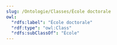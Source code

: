 ```yaml
---
slug: /Ontologie/Classes/École doctorale
owl:
  "rdfs:label": "École doctorale"
  "rdf:type": "owl:Class"
  "rdfs:subClassOf": "École"
---
```


<OntologyTable frontMatter={frontMatter}/>
